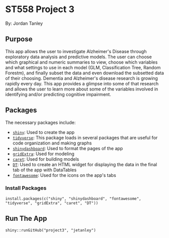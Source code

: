 # ST558 Project 3
By: Jordan Tanley

## Purpose

This app allows the user to investigate Alzheimer's Disease through exploratory data analysis and predictive models. The user can choose which graphical and numeric summaries to view, choose which variables and what settings to use in each model (GLM, Classification Tree, Random Forestm), and finally subset the data and even download the subsetted data of their choosing. Dementia and Alzheimer's disease research is growing rapidly every day. This app provides a glimpse into some of that research and allows the user to learn more about some of the variables involved in identifying and/or predicting cognitive impairment. 


## Packages

The necessary packages include:

* [`shiny`](https://shiny.rstudio.com/): Used to create the app  
* [`tidyverse`](https://www.tidyverse.org/): This package loads in several packages that are useful for code organization and making graphs  
* [`shinydashboard`](https://rstudio.github.io/shinydashboard/): Used to format the pages of the app  
* [`gridExtra`](https://cran.r-project.org/web/packages/gridExtra/index.html): Used for modeling  
* [`caret`](https://topepo.github.io/caret/): Used for building models  
* [`DT`](https://rstudio.github.io/DT/): Used to create an HTML widget for displaying the data in the final tab of the app with DataTables  
* [`fontawesome`](https://cran.r-project.org/web/packages/fontawesome/index.html): Used for the icons on the app's tabs  

### Install Packages

`install.packages(c("shiny", "shinydashboard", "fontawesome", "tidyverse", "gridExtra", "caret", "DT"))`

## Run The App

`shiny::runGitHub("project3", "jetanley")`

